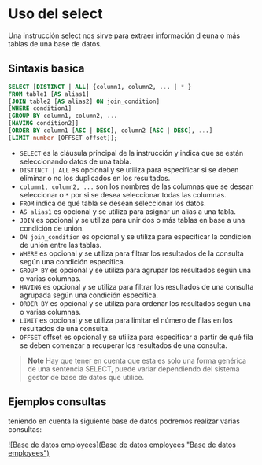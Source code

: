 # Uso del select

Una instrucción select nos sirve para extraer información d euna o más tablas de una base de datos.

## Sintaxis basica

```sql
SELECT [DISTINCT | ALL] {column1, column2, ... | * }
FROM table1 [AS alias1]
[JOIN table2 [AS alias2] ON join_condition]
[WHERE condition1]
[GROUP BY column1, column2, ...
[HAVING condition2]]
[ORDER BY column1 [ASC | DESC], column2 [ASC | DESC], ...]
[LIMIT number [OFFSET offset]];
```

* `SELECT` es la cláusula principal de la instrucción y indica que se están seleccionando datos de una tabla.
* `DISTINCT | ALL` es opcional y se utiliza para especificar si se deben eliminar o no los duplicados en los resultados.
* `column1, column2, ...` son los nombres de las columnas que se desean seleccionar o `*` por si se desea seleccionar todas las columnas.
* `FROM` indica de qué tabla se desean seleccionar los datos.
* `AS alias1` es opcional y se utiliza para asignar un alias a una tabla.
* `JOIN` es opcional y se utiliza para unir dos o más tablas en base a una condición de unión.
* `ON join_condition` es opcional y se utiliza para especificar la condición de unión entre las tablas.
* `WHERE` es opcional y se utiliza para filtrar los resultados de la consulta según una condición específica.
* `GROUP BY` es opcional y se utiliza para agrupar los resultados según una o varias columnas.
* `HAVING` es opcional y se utiliza para filtrar los resultados de una consulta agrupada según una condición específica.
* `ORDER BY` es opcional y se utiliza para ordenar los resultados según una o varias columnas.
* `LIMIT` es opcional y se utiliza para limitar el número de filas en los resultados de una consulta.
* `OFFSET` offset es opcional y se utiliza para especificar a partir de qué fila se deben comenzar a recuperar los resultados de una consulta.

> **Note** Hay que tener en cuenta que esta es solo una forma genérica de una sentencia SELECT, puede variar dependiendo del sistema gestor de base de datos que utilice.

## Ejemplos consultas

teniendo en cuenta la siguiente base de datos podremos realizar varias consultas:

[![Base de datos employees](Base de datos employees "Base de datos employees")](https://dev.mysql.com/doc/employee/en/images/employees-schema.png "Base de datos employees")